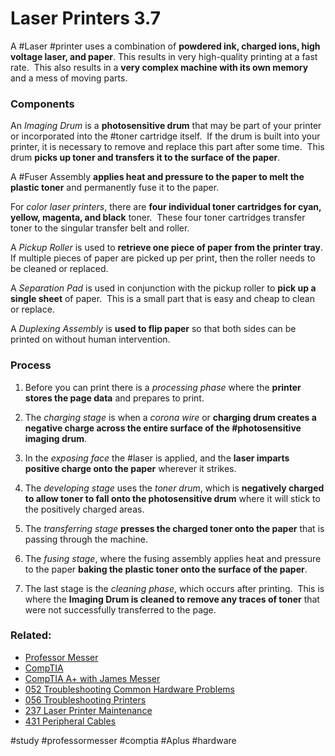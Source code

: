 # Laser Printers 3.7

A #Laser #printer uses a combination of **powdered ink, charged ions, high voltage laser, and paper**. This results in very high-quality printing at a fast rate.  This also results in a **very complex machine with its own memory** and a mess of moving parts. 

### Components

An *Imaging Drum* is a **photosensitive drum** that may be part of your printer or incorporated into the #toner cartridge itself.  If the drum is built into your printer, it is necessary to remove and replace this part after some time.  This drum **picks up toner and transfers it to the surface of the paper**.

A #Fuser Assembly **applies heat and pressure to the paper to melt the plastic toner** and permanently fuse it to the paper.

For *color laser printers*, there are **four individual toner cartridges for cyan, yellow, magenta, and black** toner.  These four toner cartridges transfer toner to the singular transfer belt and roller.

A *Pickup Roller* is used to **retrieve one piece of paper from the printer tray**.  If multiple pieces of paper are picked up per print, then the roller needs to be cleaned or replaced.

A *Separation Pad* is used in conjunction with the pickup roller to **pick up a single sheet** of paper.  This is a small part that is easy and cheap to clean or replace.

A *Duplexing Assembly* is **used to flip paper** so that both sides can be printed on without human intervention.

### Process

1. Before you can print there is a *processing phase* where the **printer stores the page data** and prepares to print.

2. The *charging stage* is when a *corona wire* or **charging drum creates a negative charge across the entire surface of the #photosensitive imaging drum**.

3. In the *exposing face* the #laser is applied, and the **laser imparts positive charge onto the paper** wherever it strikes.

4. The *developing stage* uses the *toner drum*, which is **negatively charged to allow toner to fall onto the photosensitive drum** where it will stick to the positively charged areas. 

5. The *transferring stage* **presses the charged toner onto the paper** that is passing through the machine. 

6. The *fusing stage*, where the fusing assembly applies heat and pressure to the paper **baking the plastic toner onto the surface of the paper**.

7. The last stage is the *cleaning phase*, which occurs after printing.  This is where the **Imaging Drum is cleaned to remove any traces of toner** that were not successfully transferred to the page.

### Related:

- [Professor Messer](https://www.professormesser.com/free-a-plus-training/220-1101/220-1101-video/laser-printers-220-1101/ "Professor Messer A+ Guide")
- [CompTIA](https://www.comptia.org/ "CompTIA Homepage")
- [CompTIA A+ with James Messer](CompTIA%20A+%20with%20James%20Messer.md)
- [052 Troubleshooting Common Hardware Problems](052%20Troubleshooting%20Common%20Hardware%20Problems.md)
- [056 Troubleshooting Printers](056%20Troubleshooting%20Printers.md)
- [237 Laser Printer Maintenance](237%20Laser%20Printer%20Maintenance.md)
- [431 Peripheral Cables](431%20Peripheral%20Cables.md)

#study #professormesser #comptia #Aplus #hardware 